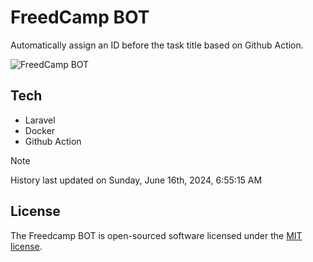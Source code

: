 # FreedCamp BOT

Automatically assign an ID before the task title based on Github Action.

![FreedCamp BOT](https://repository-images.githubusercontent.com/737932867/7d34798b-2680-471c-b089-a78a718d3d6a)

## Tech

- Laravel
- Docker
- Github Action

> [!NOTE]  
> History last updated on Sunday, June 16th, 2024, 6:55:15 AM

## License

The Freedcamp BOT is open-sourced software licensed under the [MIT license](https://opensource.org/licenses/MIT).
